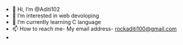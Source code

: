 - 👋 Hi, I’m @Aditi102
- 👀 I’m interested in web devoloping
- 🌱 I’m currently learning C language
- 📫 How to reach me- My email address- rockaditi100@gmail.com
-

<!---
Aditi102/Aditi102 is a ✨ special ✨ repository because its `README.md` (this file) appears on your GitHub profile.
You can click the Preview link to take a look at your changes.
--->
